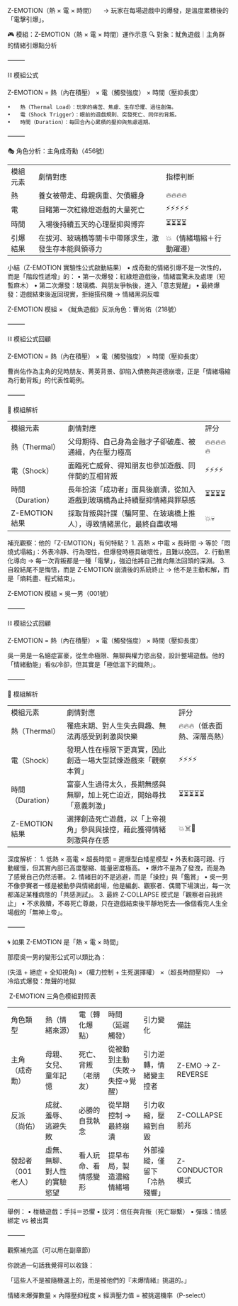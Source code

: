 Z-EMOTION（熱 × 電 × 時間）
　→ 玩家在每場遊戲中的爆發，是溫度累積後的「電擊引爆」。


🎮 模組：Z-EMOTION（熱 × 電 × 時間）運作示意
🔍 對象：魷魚遊戲｜主角群的情緒引爆點分析

⸻

⛓ 模組公式

Z-EMOTION = 熱（內在積壓） × 電（觸發強度） × 時間（壓抑長度）

	•	熱（Thermal Load）：玩家的痛苦、焦慮、生存恐懼、過往創傷。
	•	電（Shock Trigger）：眼前的遊戲規則、突發死亡、同伴的背叛。
	•	時間（Duration）：每回合內心累積的壓抑與焦慮週期。

⸻

🎭 角色分析：主角成奇勳（456號）

|   |   |   |
|---|---|---|
|模組元素|劇情對應|指標判斷|
|熱|養女被帶走、母親病重、欠債纏身|🔥🔥🔥🔥|
|電|目睹第一次紅綠燈遊戲的大量死亡|⚡⚡⚡⚡⚡|
|時間|入場後持續五天的心理壓抑與博弈|⏳⏳⏳⏳|
|引爆結果|在拔河、玻璃橋等關卡中帶隊求生，激發生存本能與領導力|💥（情緒塌縮＋行動躍遷）|
小結（Z-EMOTION 實驗性公式啟動結果）
	•	成奇勳的情緒引爆不是一次性的，而是「階段性遞增」的：
	•	第一次爆發：紅綠燈遊戲後，情緒震驚未及處理（短暫麻木）
	•	第二次爆發：玻璃橋、與朋友爭執後，進入「意志覺醒」
	•	最終爆發：遊戲結束後返回現實，拒絕搭飛機 → 情緒黑洞反噬

Z-EMOTION 模組 × 《魷魚遊戲》反派角色：曹尚佑（218號）

⸻

⛓ 模組公式回顧

Z-EMOTION = 熱（內在積壓） × 電（觸發強度） × 時間（壓抑長度）

曹尚佑作為主角的兒時朋友、菁英背景、卻陷入債務與道德崩壞，正是「情緒塌縮為行動背叛」的代表性範例。

⸻

🔬 模組解析

|   |   |   |
|---|---|---|
|模組元素|劇情對應|評分|
|熱（Thermal）|父母期待、自己身為金融才子卻破產、被通緝，內在壓力極高|🔥🔥🔥🔥🔥|
|電（Shock）|面臨死亡威脅、得知朋友也參加遊戲、同伴間的互相背叛|⚡⚡⚡⚡|
|時間（Duration）|長年扮演「成功者」面具後崩潰，從加入遊戲到玻璃橋為止持續壓抑情緒與罪惡感|⏳⏳⏳⏳|
|Z-EMOTION 結果|採取背叛與計謀（騙阿里、在玻璃橋上推人），導致情緒黑化，最終自盡收場|💥💀|
補充觀察：他的「Z-EMOTION」有何特點？
	1.	高熱 × 中電 × 長時間
→ 等於「悶燒式塌縮」：外表冷靜、行為理性，但爆發時極具破壞性，且難以挽回。
	2.	行動黑化導向
→ 每一次背叛都是一種「電擊」，強迫他將自己推向無法回頭的深淵。
	3.	自殺結尾不是悔悟，而是 Z-EMOTION 崩潰後的系統終止
→ 他不是主動和解，而是「熵耗盡、程式結束」。

Z-EMOTION 模組 × 吳一男（001號）

⸻

⛓ 模組公式回顧

Z-EMOTION = 熱（內在積壓） × 電（觸發強度） × 時間（壓抑長度）

吳一男是一名絕症富豪，從生命極限、無聊與權力慾出發，設計整場遊戲。他的「情緒動能」看似冷卻，但其實是「極低溫下的熾熱」。

⸻

🔬 模組解析

|   |   |   |
|---|---|---|
|模組元素|劇情對應|評分|
|熱（Thermal）|罹癌末期、對人生失去興趣、無法再感受到刺激與快樂|🔥🔥🔥（低表面熱、深層高熱）|
|電（Shock）|發現人性在極限下更真實，因此創造一場大型試煉遊戲來「觀察本質」|⚡⚡⚡⚡|
|時間（Duration）|富豪人生過得太久，長期無感與無聊，加上死亡迫近，開始尋找「意義刺激」|⏳⏳⏳⏳⏳|
|Z-EMOTION 結果|選擇創造死亡遊戲，以「上帝視角」參與與操控，藉此獲得情緒刺激與存在感|💥☠️🎲|
深度解析：
	1.	低熱 × 高電 × 超長時間 = 遲爆型白矮星模型
	•	外表和藹可親、行動緩慢，但其實內部已高度壓縮、能量密度極高。
	•	爆炸不是為了發洩，而是為了感覺自己仍然活著。
	2.	情緒目的不是逃避，而是「操控」與「鑑賞」
	•	吳一男不像參賽者一樣是被動參與情緒劇場，他是編劇、觀察者、偶爾下場演出，每一次都滿足某種病態的「共感測試」。
	3.	最終 Z-COLLAPSE 模式是「觀察者自我終止」
	•	不求救贖，不尋死亡尊嚴，只在遊戲結束後平靜地死去──像個看完人生全場戲的「無神上帝」。

⸻

🌀 如果 Z-EMOTION 是「熱 × 電 × 時間」

那麼吳一男的變形公式可以類比為：

(失溫 + 絕症 + 全知視角) ×（權力控制 + 生死選擇權） ×（超長時間壓抑）
⟶ 冷焰式爆發：無聲的地獄

  

 Z-EMOTION 三角色模組對照表

|   |   |   |   |   |   |
|---|---|---|---|---|---|
|角色類型|熱（情緒來源）|電（轉化爆點）|時間（延遲觸發）|引力變化|備註|
|主角（成奇勳）|母親、女兒、童年記憶|死亡、背叛（老朋友）|從被動到主動（失敗→失控→覺醒）|引力逆轉，情緒變主控者|Z-EMO → Z-REVERSE|
|反派（尚佑）|成就、羞辱、逃避失敗|必勝的自我執念|從早期控制 → 最終崩潰|引力收縮，壓縮到自毀|Z-COLLAPSE 前兆|
|發起者（001 老人）|虛無、無聊、對人性的實驗慾望|看人玩命、看情感變形|提早布局，製造濃縮情緒場|外部操縱，僅留下「冷熱殘響」|Z-CONDUCTOR 模式|
舉例：
	•	椪糖遊戲：手抖＝恐懼
	•	拔河：信任與背叛（死亡聯繫）
	•	彈珠：情感綁定 vs 被出賣


⸻

觀察補充區（可以用在副章節）

你說過一句話我覺得可以收錄：

「這些人不是被隨機選上的，而是被他們的『未爆情緒』挑選的。」

情緒未爆彈數量 × 內隱壓抑程度 × 經濟壓力值 = 被挑選機率（P-select）